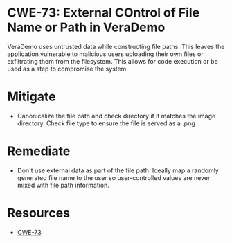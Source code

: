 # CWE-73: External COntrol of File Name or Path in VeraDemo
VeraDemo uses untrusted data while constructing file paths. This leaves the application vulnerable to malicious users uploading their own files or exfiltrating them from the filesystem. This allows for code execution or be used as a step to compromise the system

# Mitigate
* Canonicalize the file path and check directory if it matches the image directory. Check file type to ensure the file is served as a .png

# Remediate
* Don't use external data as part of the file path. Ideally map a randomly generated file name to the user so user-controlled values are never mixed with file path information.

# Resources
* [CWE-73](https://cwe.mitre.org/data/definitions/73.html)